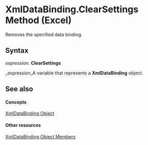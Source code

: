 
# XmlDataBinding.ClearSettings Method (Excel)

Removes the specified data binding.


## Syntax

 _expression_. **ClearSettings**

 _expression_A variable that represents a  **XmlDataBinding** object.


## See also


#### Concepts


 [XmlDataBinding Object](45839d7d-7e9b-8fe5-81f8-ee13534d3664.md)
#### Other resources


 [XmlDataBinding Object Members](ed381777-636d-df54-d2e3-9a63bebc0c6b.md)
